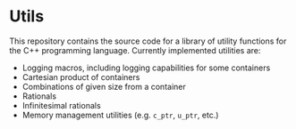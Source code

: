 # Utils

This repository contains the source code for a library of utility functions for the C++ programming language.
Currently implemented utilities are:
 - Logging macros, including logging capabilities for some containers
 - Cartesian product of containers
 - Combinations of given size from a container
 - Rationals
 - Infinitesimal rationals
 - Memory management utilities (e.g. `c_ptr`, `u_ptr`, etc.)